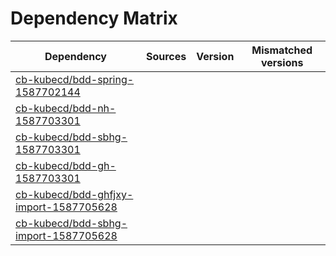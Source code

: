 # Dependency Matrix

Dependency | Sources | Version | Mismatched versions
---------- | ------- | ------- | -------------------
[cb-kubecd/bdd-spring-1587702144](https://github.com/cb-kubecd/bdd-spring-1587702144.git) |  | []() | 
[cb-kubecd/bdd-nh-1587703301](https://github.com/cb-kubecd/bdd-nh-1587703301.git) |  | []() | 
[cb-kubecd/bdd-sbhg-1587703301](https://github.com/cb-kubecd/bdd-sbhg-1587703301.git) |  | []() | 
[cb-kubecd/bdd-gh-1587703301](https://github.com/cb-kubecd/bdd-gh-1587703301.git) |  | []() | 
[cb-kubecd/bdd-ghfjxy-import-1587705628](https://github.com/cb-kubecd/bdd-ghfjxy-import-1587705628.git) |  | []() | 
[cb-kubecd/bdd-sbhg-import-1587705628](https://github.com/cb-kubecd/bdd-sbhg-import-1587705628.git) |  | []() | 
